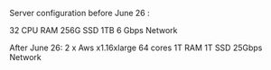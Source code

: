 
Server configuration before June 26 :

32 CPU
RAM 256G
SSD 1TB
6 Gbps Network

After June 26:
2 x Aws x1.16xlarge 64 cores 1T RAM 1T SSD 25Gbps Network
